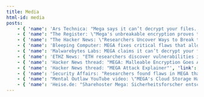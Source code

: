 ```yaml
---
title: Media
html-id: media
posts:
    - { 'name': 'Ars Technica: "Mega says it can’t decrypt your files. New POC exploit shows otherwise"', 'link': 'https://arstechnica.com/information-technology/2022/06/mega-says-it-cant-decrypt-your-files-new-poc-exploit-shows-otherwise/' }
    - { 'name': "The Register: \"Mega's unbreakable encryption proves to be anything but\"", 'link': 'https://www.theregister.com/2022/06/22/megas_encryption_broken/' }
    - { 'name': "The Hacker News: \"Researchers Uncover Ways to Break the Encryption of 'MEGA' Cloud Storage Service\"", 'link': 'https://amp.thehackernews.com/thn/2022/06/researchers-uncover-ways-to-break.html' }
    - { 'name': 'Bleeping Computer: MEGA fixes critical flaws that allowed the decryption of user data', 'link': 'https://www.bleepingcomputer.com/news/security/mega-fixes-critical-flaws-that-allowed-the-decryption-of-user-data/amp/' }
    - { 'name': 'Malwarebytes Labs: MEGA claims it can’t decrypt your files. But someone’s managed to...', 'link': 'https://blog.malwarebytes.com/reports/2022/06/mega-claims-it-cant-decrypt-your-files-but-someones-managed-to/amp/' }
    - { 'name': 'ETHZ News: "ETH researchers discover vulnerabilities in Mega cloud service"', 'link': 'https://ethz.ch/en/news-and-events/eth-news/news/2022/06/vulnerabilities-in-mega-cloud-service.html' }
    - { 'name': 'Hacker News thread: "MEGA: Malleable Encryption Goes Awry"', 'link': 'https://news.ycombinator.com/item?id=31829130' }
    - { 'name': 'Hacker News thread: "MEGA Attack Explainer"', 'link': 'https://news.ycombinator.com/item?id=31834300' }
    - { 'name': 'Security Affairs: "Researchers found flaws in MEGA that allowed to decrypt of user data"', 'link': 'https://securityaffairs.co/wordpress/132523/hacking/mega-flaws-attacks.html' }
    - { 'name': "Mental Outlaw YouTube video: \"MEGA's Cloud Storage Has Broken Encryption\"", 'link': 'https://www.youtube.com/watch?v=6V3HkV2sEiI&t=344s' }
    - { 'name': 'Heise.de: "Sharehoster Mega: Sicherheitsforscher entschlüsseln eigentlich geschützte Daten"', 'link': 'https://www.heise.de/news/Sharehoster-Mega-Sicherheitsforscher-entschluesseln-eingentlich-geschuetzte-Daten-7148227.html' }
---
```


